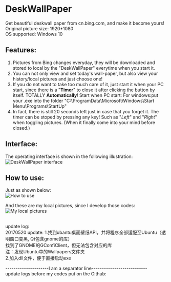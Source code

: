 # DeskWallPaper
Get beautiful deskwall paper from cn.bing.com, and make it become yours!  
Original picture size: 1920*1080 <br>
OS supported: Windows 10

## Features:
1. Pictures from Bing changes everyday, they will be downloaded and stored to local by the "DeskWallPaper" everytime when you start it.
1. You can not only view and set today's wall-paper, but also view your history/local pictures and just choose one!
1. If you do not want to take too much care of it, just start it when your PC start, since there is a "**Timer**" to close it after clicking the button by itself. TOTALLY **Automatically**!
	Start when PC start:
	For windows:put your .exe into the folder "C:\ProgramData\Microsoft\Windows\Start Menu\Programs\StartUp"
1. In fact, there is still 20 seconds left just in case that you forget it. The timer can be stoped by pressing any key! Such as "*Left*" and "*Right*" when toggling pictures. (When it finally come into your mind before closed.)

## Interface:
The operating interface is shown in the following illustration: <br>
![DeskWallPaper interface](https://github.com/polarbear0330/DeskWallPaper/blob/master/README_picture/example1.jpg)

## How to use:
Just as shown below:<br>
![How to use](https://github.com/polarbear0330/DeskWallPaper/blob/master/README_picture/howToUse2_.jpg)

And these are my local pictures, since I develop those codes:<br>
![My local pictures](https://github.com/polarbear0330/DeskWallPaper/blob/master/README_picture/local_pic.jpg)

<br>
update log:<br>
20170520 update:
1.找到ubantu桌面壁纸API，并将程序全部适配至Ubuntu（透明窗口变黑, Qt包含gnome的库）<br>
找到了GNOME的GConfiClient，但无法包含对应的库<br>
注：发现Ubuntu中的Wallpapers文件夹<br>
2.加入dll文件，便于直接启动exe

---------------------I am a separator line---------------------------<br>
update logs before my codes put on the Github:<br>

